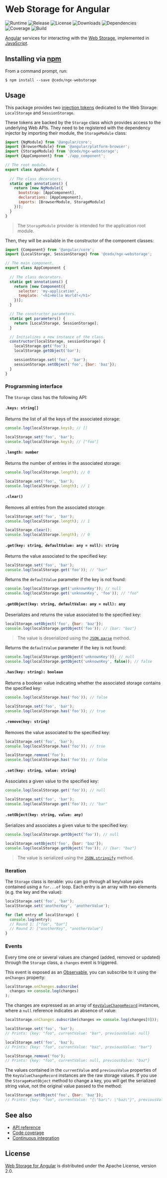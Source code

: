 # Web Storage for Angular
![Runtime](https://img.shields.io/badge/angular-%3E%3D4.3.1-brightgreen.svg) ![Release](https://img.shields.io/npm/v/@cedx/ngx-webstorage.svg) ![License](https://img.shields.io/npm/l/@cedx/ngx-webstorage.svg) ![Downloads](https://img.shields.io/npm/dt/@cedx/ngx-webstorage.svg) ![Dependencies](https://david-dm.org/cedx/ngx-webstorage.svg) ![Coverage](https://coveralls.io/repos/github/cedx/ngx-webstorage/badge.svg) ![Build](https://travis-ci.org/cedx/ngx-webstorage.svg)

[Angular](https://angular.io) services for interacting with the [Web Storage](https://developer.mozilla.org/en-US/docs/Web/API/Storage), implemented in [JavaScript](https://developer.mozilla.org/en-US/docs/Web/JavaScript).

## Installing via [npm](https://www.npmjs.com)
From a command prompt, run:

```shell
$ npm install --save @cedx/ngx-webstorage
```

## Usage
This package provides two [injection tokens](https://angular.io/docs/js/latest/api/core/index/InjectionToken-class.html) dedicated to the Web Storage: `LocalStorage` and `SessionStorage`.

These tokens are backed by the `Storage` class which provides access to the underlying Web APIs. They need to be registered with the dependency injector by importing their module, the `StorageModule` class:

```javascript
import {NgModule} from '@angular/core';
import {BrowserModule} from '@angular/platform-browser';
import {StorageModule} from '@cedx/ngx-webstorage';
import {AppComponent} from './app_component';

// The root module.
export class AppModule {
  
  // The class decorators.
  static get annotations() {
    return [new NgModule({
      bootstrap: [AppComponent],
      declarations: [AppComponent],
      imports: [BrowserModule, StorageModule]
    })];
  }
}
```

> The `StorageModule` provider is intended for the application root module.

Then, they will be available in the constructor of the component classes:

```javascript
import {Component} from '@angular/core';
import {LocalStorage, SessionStorage} from '@cedx/ngx-webstorage';

// The main component.
export class AppComponent {
  
  // The class decorators.
  static get annotations() {
    return [new Component({
      selector: 'my-application',
      template: '<h1>Hello World!</h1>'
    })];
  }

  // The constructor parameters.
  static get parameters() {
    return [LocalStorage, SessionStorage];
  }

  // Initializes a new instance of the class.
  constructor(localStorage, sessionStorage) {
    localStorage.get('foo');
    localStorage.getObject('bar');

    sessionStorage.set('foo', 'bar');
    sessionStorage.setObject('foo', {bar: 'baz'});
  }
}
```

### Programming interface
The `Storage` class has the following API:

#### `.keys: string[]`
Returns the list of all the keys of the associated storage:

```javascript
console.log(localStorage.keys); // []

localStorage.set('foo', 'bar');
console.log(localStorage.keys); // ["foo"]
```

#### `.length: number`
Returns the number of entries in the associated storage:

```javascript
console.log(localStorage.length); // 0

localStorage.set('foo', 'bar');
console.log(localStorage.length); // 1
```

#### `.clear()`
Removes all entries from the associated storage:

```javascript
localStorage.set('foo', 'bar');
console.log(localStorage.length); // 1

localStorage.clear();
console.log(localStorage.length); // 0
```

#### `.get(key: string, defaultValue: any = null): string`
Returns the value associated to the specified key:

```javascript
localStorage.set('foo', 'bar');
console.log(localStorage.get('foo')); // "bar"
```

Returns the `defaultValue` parameter if the key is not found:

```javascript
console.log(localStorage.get('unknownKey')); // null
console.log(localStorage.get('unknownKey', 'foo')); // "foo"
```

#### `.getObject(key: string, defaultValue: any = null): any`
Deserializes and returns the value associated to the specified key:

```javascript
localStorage.setObject('foo', {bar: 'baz'});
console.log(localStorage.getObject('foo')); // {bar: "baz"}
```

> The value is deserialized using the [`JSON.parse`](https://developer.mozilla.org/en-US/docs/Web/JavaScript/Reference/Global_Objects/JSON/parse) method.

Returns the `defaultValue` parameter if the key is not found:

```javascript
console.log(localStorage.getObject('unknownKey')); // null
console.log(localStorage.getObject('unknownKey', false)); // false
```

#### `.has(key: string): boolean`
Returns a boolean value indicating whether the associated storage contains the specified key:

```javascript
console.log(localStorage.has('foo')); // false

localStorage.set('foo', 'bar');
console.log(localStorage.has('foo')); // true
```

#### `.remove(key: string)`
Removes the value associated to the specified key:

```javascript
localStorage.set('foo', 'bar');
console.log(localStorage.has('foo')); // true

localStorage.remove('foo');
console.log(localStorage.has('foo')); // false
```

#### `.set(key: string, value: string)`
Associates a given value to the specified key:

```javascript
console.log(localStorage.get('foo')); // null

localStorage.set('foo', 'bar');
console.log(localStorage.get('foo')); // "bar"
```

#### `.setObject(key: string, value: any)`
Serializes and associates a given value to the specified key:

```javascript
console.log(localStorage.getObject('foo')); // null

localStorage.setObject('foo', {bar: 'baz'});
console.log(localStorage.getObject('foo')); // {bar: "baz"}
```

> The value is serialized using the [`JSON.stringify`](https://developer.mozilla.org/en-US/docs/Web/JavaScript/Reference/Global_Objects/JSON/stringify) method.

### Iteration
The `Storage` class is iterable: you can go through all key/value pairs contained using a `for...of` loop. Each entry is an array with two elements (e.g. the key and the value):

```javascript
localStorage.set('foo', 'bar');
localStorage.set('anotherKey', 'anotherValue');

for (let entry of localStorage) {
  console.log(entry);
  // Round 1: ["foo", "bar"]
  // Round 2: ["anotherKey", "anotherValue"] 
}
```

### Events
Every time one or several values are changed (added, removed or updated) through the `Storage` class, a `changes` event is triggered.

This event is exposed as an [Observable](http://reactivex.io/intro.html), you can subscribe to it using the `onChanges` property:

```javascript
localStorage.onChanges.subscribe(
  changes => console.log(changes)
);
```

The changes are expressed as an array of [`KeyValueChangeRecord`](https://angular.io/api/core/KeyValueChangeRecord) instances, where a `null` reference indicates an absence of value:

```javascript
localStorage.onChanges.subscribe(changes => console.log(changes[0]));

localStorage.set('foo', 'bar');
// Prints: {key: "foo", currentValue: "bar", previousValue: null}

localStorage.set('foo', 'baz');
// Prints: {key: "foo", currentValue: "baz", previousValue: "bar"}

localStorage.remove('foo');
// Prints: {key: "foo", currentValue: null, previousValue: "baz"}
```

The values contained in the `currentValue` and `previousValue` properties of the `KeyValueChangeRecord` instances are the raw storage values. If you use the `Storage#setObject` method to change a key, you will get the serialized string value, not the original value passed to the method:

```javascript
localStorage.setObject('foo', {bar: 'baz'});
// Prints: {key: "foo", currentValue: "{\"bar\": \"baz\"}", previousValue: null}
```

## See also
- [API reference](https://cedx.github.io/ngx-webstorage)
- [Code coverage](https://coveralls.io/github/cedx/ngx-webstorage)
- [Continuous integration](https://travis-ci.org/cedx/ngx-webstorage)

## License
[Web Storage for Angular](https://github.com/cedx/ngx-webstorage) is distributed under the Apache License, version 2.0.
